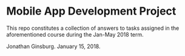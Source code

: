 # Mobile App Development Project
This repo constitutes a collection of answers to tasks assigned in the aforementioned course during the Jan-May 2018 term.

Jonathan Ginsburg. January 15, 2018.
